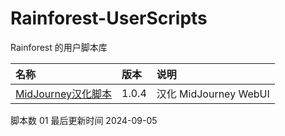 # Rainforest-UserScripts
Rainforest 的用户脚本库

| 名称 | 版本 | 说明 |
|:-------------------|:-------|:--------------|
| [MidJourney汉化脚本](https://raw.githubusercontent.com/kailous/Rainforest-UserScripts/main/Scripts/MidJourney-CN.user.js) | 1.0.4 | 汉化 MidJourney WebUI |


脚本数 01 最后更新时间 2024-09-05